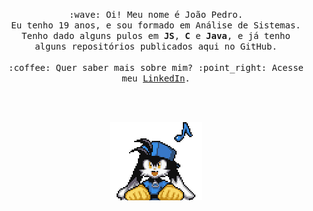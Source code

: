 <p align="center">
  <!-- <img src="images/klonoa-dark.gif" width="50px"> -->
  <samp>
    :wave: Oi! Meu nome é João Pedro.
    <br>Eu tenho 19 anos, e sou formado em Análise de Sistemas.
    <br>Tenho dado alguns pulos em <b>JS</b>, <b>C</b> e <b>Java</b>, e já tenho <br>alguns repositórios publicados aqui no GitHub.
    <br><br>:coffee: Quer saber mais sobre mim? :point_right: Acesse meu <a href="https://www.linkedin.com/in/joaopasantos/">LinkedIn</a>.
  </samp>
</p>
<br><br>
<p align="center"><img src="images/klonoa.png"></p>
